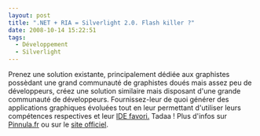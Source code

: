 ```yaml
---
layout: post
title: ".NET + RIA = Silverlight 2.0. Flash killer ?"
date: 2008-10-14 15:22:51
tags:
  - Développement
  - Silverlight
---
```


Prenez une solution existante, principalement dédiée aux graphistes possèdant une grand communauté de graphistes doués mais assez peu de développeurs, créez une solution similaire mais disposant d'une grande communauté de développeurs. Fournissez-leur de quoi générer des applications graphiques évoluées tout en leur permettant d'utiliser leurs compétences respectives et leur [IDE favori.](//www.visualstudio.com/products/visual-studio-express-vs) Tadaa&nbsp;! Plus d'infos sur [Pinnula.fr](//www.pinnula.fr/news/02052-silverlight-2-disponible-en-version-finale/fr/) ou sur le [site officiel](http://www.microsoft.com/silverlight/).